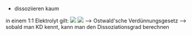 - dissoziieren kaum 

in einem 1:1 Elektrolyt gilt:
![](Pasted%20image%2020240515134442.png)
![](Pasted%20image%2020240515134550.png)
--> Ostwald'sche Verdünnungsgesetz 
--> sobald man KD kennt, kann man den Dissoziationsgrad berechnen